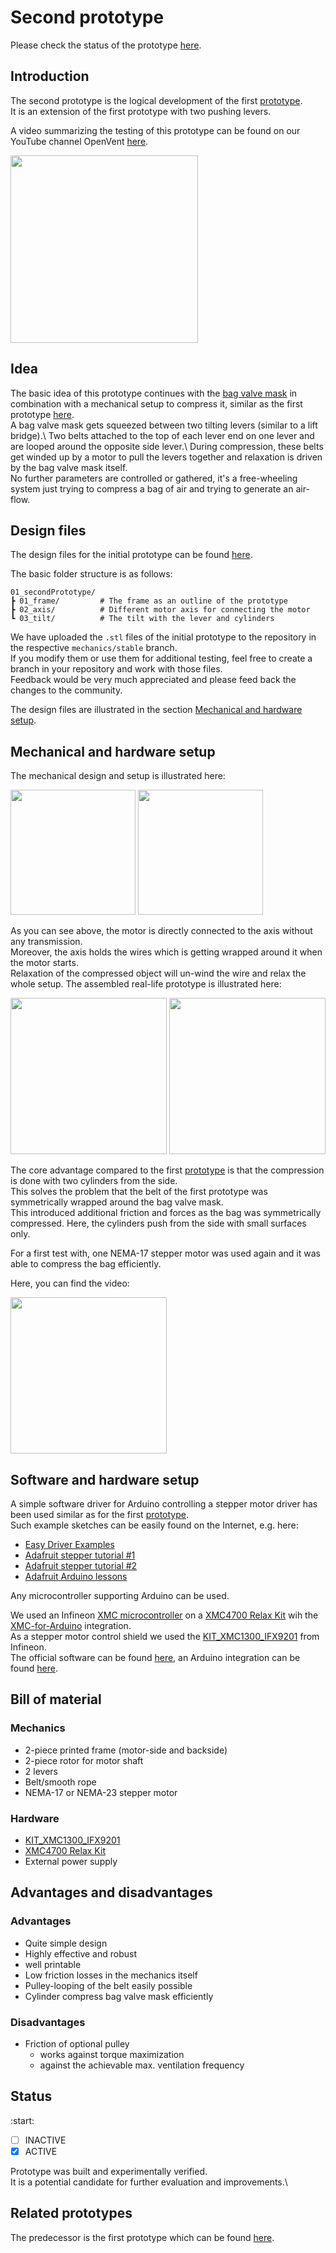 # Second prototype

Please check the status of the prototype [here](#status).

## Introduction

The second prototype is the logical development of the first [prototype](./prototype1st.md).\
It is an extension of the first prototype with two pushing levers.

A video summarizing the testing of this prototype can be found on our YouTube channel OpenVent [here](https://www.youtube.com/watch?v=z1eN3fDKDu0).

<a href="https://www.youtube.com/watch?v=z1eN3fDKDu0"><img src="https://img.youtube.com/vi/z1eN3fDKDu0/0.jpg" width="300px"></a>

## Idea

The basic idea of this prototype continues with the [bag valve mask](https://en.wikipedia.org/wiki/Bag_valve_mask) in combination with a mechanical setup to compress it, similar as the first prototype [here](./prototype1st.md).\
A bag valve mask gets squeezed between two tilting levers (similar to a lift bridge).\ 
Two belts attached to the top of each lever end on one lever and are looped around the opposite side lever.\ 
During compression, these belts get winded up by a motor to pull the levers together and relaxation is driven by the bag valve mask itself.\
No further parameters are controlled or gathered, it's a free-wheeling system just trying to compress a bag of air and trying to generate an air-flow.

## Design files

The design files for the initial prototype can be found [here](https://github.com/mhollfelder/openvent/tree/mechanics/stable/mechanics/00_prototypes/01_secondPrototype).

The basic folder structure is as follows:

```console
01_secondPrototype/
┣ 01_frame/         # The frame as an outline of the prototype
┣ 02_axis/          # Different motor axis for connecting the motor
┗ 03_tilt/          # The tilt with the lever and cylinders
```

We have uploaded the `.stl` files of the initial prototype to the repository in the respective `mechanics/stable` branch.\
If you modify them or use them for additional testing, feel free to create a branch in your repository and work with those files.\
Feedback would be very much appreciated and please feed back the changes to the community.

The design files are illustrated in the section [Mechanical and hardware setup](#mechanical-and-hardware-setup). 

## Mechanical and hardware setup

The mechanical design and setup is illustrated here:

<p>
  <img src="https://raw.githubusercontent.com/mhollfelder/openvent/assets/docs/assets/2ndprototype/v2_design_explosion.jpeg" height="200px">
  <img src="https://raw.githubusercontent.com/mhollfelder/openvent/assets/docs/assets/2ndprototype/v2_design_assembled.jpeg" height="200px">
</p>

As you can see above, the motor is directly connected to the axis without any transmission.\
Moreover, the axis holds the wires which is getting wrapped around it when the motor starts.\
Relaxation of the compressed object will un-wind the wire and relax the whole setup. The assembled real-life prototype is illustrated here:

<p>
  <img src="https://raw.githubusercontent.com/mhollfelder/openvent/assets/docs/assets/2ndprototype/v2_assembled_test_relaxed.jpeg" height="250px">
  <img src="https://raw.githubusercontent.com/mhollfelder/openvent/assets/docs/assets/2ndprototype/v2_assembled_test_compressed.jpeg" height="250px">
</p>

The core advantage compared to the first [prototype](./prototype1st.md) is that the compression is done with two cylinders from the side.\
This solves the problem that the belt of the first prototype was symmetrically wrapped around the bag valve mask.\
This introduced additional friction and forces as the bag was symmetrically compressed. Here, the cylinders push from the side with small surfaces only.

For a first test with, one NEMA-17 stepper motor was used again and it was able to compress the bag efficiently.

Here, you can find the video:

<a href="https://www.youtube.com/watch?v=z1eN3fDKDu0"><img src="https://img.youtube.com/vi/z1eN3fDKDu0/0.jpg" width="250px"></a>

## Software and hardware setup

A simple software driver for Arduino controlling a stepper motor driver has been used similar as for the first [prototype](./prototype1st.md).\
Such example sketches can be easily found on the Internet, e.g. here:

* [Easy Driver Examples](https://www.schmalzhaus.com/EasyDriver/Examples/EasyDriverExamples.html)
* [Adafruit stepper tutorial #1](https://learn.adafruit.com/adafruit-motor-shield/using-stepper-motors)
* [Adafruit stepper tutorial #2](https://learn.adafruit.com/adafruit-motor-shield-v2-for-arduino/using-stepper-motors)
* [Adafruit Arduino lessons](https://learn.adafruit.com/adafruit-arduino-lesson-16-stepper-motors)

Any microcontroller supporting Arduino can be used.

We used an Infineon [XMC microcontroller](https://www.infineon.com/cms/en/product/microcontroller/32-bit-industrial-microcontroller-based-on-arm-cortex-m/) on a [XMC4700 Relax Kit](https://github.com/Infineon/XMC-for-Arduino/wiki/XMC4700-Relax-Kit) wih the [XMC-for-Arduino](https://github.com/Infineon/XMC-for-Arduino) integration.\
As a stepper motor control shield we used the [KIT_XMC1300_IFX9201](https://www.infineon.com/cms/en/product/evaluation-boards/kit_xmc1300_ifx9201/) from Infineon.\
The official software can be found [here](https://www.infineon.com/cms/en/product/evaluation-boards/kit_xmc1300_ifx9201/#!tools), an Arduino integration can be found [here](https://github.com/Infineon/Stepper-Motor-Shield-IFX9201-XMC1300).

## Bill of material

### Mechanics

* 2-piece printed frame (motor-side and backside) 
* 2-piece rotor for motor shaft
* 2 levers
* Belt/smooth rope 
* NEMA-17 or NEMA-23 stepper motor

### Hardware

* [KIT_XMC1300_IFX9201](https://www.infineon.com/cms/en/product/evaluation-boards/kit_xmc1300_ifx9201/)
* [XMC4700 Relax Kit](https://github.com/Infineon/XMC-for-Arduino/wiki/XMC4700-Relax-Kit)
* External power supply

## Advantages and disadvantages

### Advantages

* Quite simple design 
* Highly effective and robust
* well printable
* Low friction losses in the mechanics itself 
* Pulley-looping of the belt easily possible
* Cylinder compress bag valve mask efficiently

### Disadvantages

* Friction of optional pulley 
  * works against torque maximization
  * against the achievable max. ventilation frequency 

## Status

:start:

* [ ] INACTIVE
* [X] ACTIVE

Prototype was built and experimentally verified.\
It is a potential candidate for further evaluation and improvements.\

## Related prototypes

The predecessor is the first prototype which can be found [here](./prototype1st.md).
